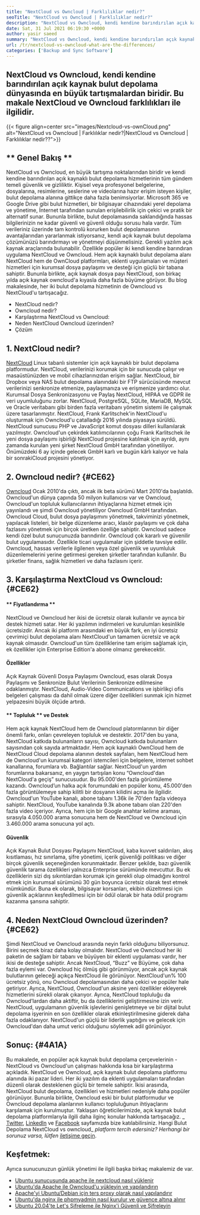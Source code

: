 ```yaml
---
title: "NextCloud vs Owncloud | Farklılıklar nedir?" 
seoTitle: "NextCloud vs Owncloud | Farklılıklar nedir?" 
description: "NextCloud vs Owncloud, kendi kendine barındırılan açık kaynak bulut depolama dünyasında en büyük tartışmalardan biridir. Bu makale NextCloud ve Owncloud hakkında." 
date: Sat, 31 Jul 2021 06:19:30 +0000
author: yasir saeed
summary: "NextCloud vs Owncloud, kendi kendine barındırılan açık kaynak bulut depolama dünyasında en büyük tartışmalardan biridir. Bu makale NextCloud ve Owncloud farklılıkları ile ilgilidir." 
url: /tr/nextcloud-vs-owncloud-what-are-the-differences/
categories: ['Backup and Sync Software']
---
```


## NextCloud vs Owncloud, kendi kendine barındırılan açık kaynak bulut depolama dünyasında en büyük tartışmalardan biridir. Bu makale NextCloud ve Owncloud farklılıkları ile ilgilidir.

{{< figure align=center src="images/Nextcloud-vs-ownCloud.png" alt="NextCloud vs Owncloud | Farklılıklar nedir?|NextCloud vs Owncloud | Farklılıklar nedir??">}}


## ** Genel Bakış **
NextCloud vs Owncloud, en büyük tartışma noktalarından biridir ve kendi kendine barındırılan açık kaynaklı bulut depolama hizmetlerinin tüm gündem temeli güvenlik ve gizliliktir. Kişisel veya profesyonel belgelerine, dosyalarına, resimlerine, seslerine ve videolarına hazır erişim isteyen kişiler, bulut depolama alanına gittikçe daha fazla benimsiyorlar. Microsoft 365 ve Google Drive gibi bulut hizmetleri, bir bilgisayar cihazındaki yerel depolama ve yönetime, İnternet tarafından sunulan erişilebilirlik için çekici ve pratik bir alternatif sunar. Bununla birlikte, bulut depolamasında saklandığında hassas bilgilerinizin ne kadar güvenli ve güvenli olduğu sorusu hala vardır.
Tüm verileriniz üzerinde tam kontrolü korurken bulut depolamasının avantajlarından yararlanmak istiyorsanız, kendi açık kaynak bulut depolama çözümünüzü barındırmayı ve yönetmeyi düşünmelisiniz. Gerekli yazılım açık kaynak araçlarında bulunabilir. Özellikle popüler iki kendi kendine barındıran uygulama NextCloud ve Owncloud. Hem açık kaynaklı bulut depolama alanı NextCloud hem de OwnCloud platformları, eklenti uygulamaları ve müşteri hizmetleri için kurumsal dosya paylaşımı ve desteği için güçlü bir tabana sahiptir. Bununla birlikte, açık kaynak dosya payı NextCloud, son birkaç yılda açık kaynak owncloud'a kıyasla daha fazla büyüme görüyor. Bu blog makalesinde, her iki bulut depolama hizmetinin de Owncloud vs NextCloud'u tartışacağız.
  * NextCloud nedir?
  * Owncloud nedir?
  * Karşılaştırma NextCloud vs Owncloud:
  * Neden NextCloud Owncloud üzerinden?
  * Çözüm

## 1. NextCloud nedir?
[NextCloud][1] Linux tabanlı sistemler için açık kaynaklı bir bulut depolama platformudur. NextCloud, verilerinizi korumak için bir sunucuda çalışır ve masaüstünüzden ve mobil cihazlarınızdan erişim sağlar. NextCloud, bir Dropbox veya NAS bulut depolama alanındaki bir FTP sürücüsünde mevcut verilerinizi senkronize etmenize, paylaşmanıza ve erişmenize yardımcı olur. Kurumsal Dosya Senkronizasyonu ve Paylaş NextCloud, HIPAA ve GDPR ile veri uyumluluğunu zorlar. NextCloud, PostgreSQL, SQLite, MariaDB, MySQL ve Oracle veritabanı gibi birden fazla veritabanı yönetim sistemi ile çalışmak üzere tasarlanmıştır.
NextCloud, Frank Karlitschek'in NextCloud'u oluşturmak için Owncloud'u çatalladığı 2016 yılında piyasaya sürüldü. NextCloud sunucusu PHP ve JavaScript komut dosyası dilleri kullanılarak yazılmıştır. Owncloud'un çekirdek katılımcılarının çoğu Frank Karlitschek ile yeni dosya paylaşımı işbirliği NextCloud projesine katılmak için ayrıldı, aynı zamanda kurulan yeni şirket NextCloud GmbH tarafından yönetiliyor. Önümüzdeki 6 ay içinde gelecek GmbH karlı ve bugün kârlı kalıyor ve hala bir sonrakiCloud projesini yönetiyor.

## 2. Owncloud nedir? {#CE62}
[Owncloud][2] Ocak 2010'da çıktı, ancak ilk beta sürümü Mart 2010'da başlatıldı. Owncloud'un dünya çapında 50 milyon kullanıcısı var ve Owncloud, Owncloud'un topluluk kullanıcılarının ihtiyaçlarına hizmet etmek için yayınlandı ve şimdi Owncloud yönetiliyor Owncloud GmbH tarafından. Owncloud Cloud, bulut dosya paylaşımını yönetmek, takviminizi yönetmek, yapılacak listeleri, bir belge düzenleme aracı, klasör paylaşımı ve çok daha fazlasını yönetmek için birçok üretken özelliğe sahiptir. Owncloud sadece kendi özel bulut sunucunuzda barındırılır.
Owncloud çok kararlı ve güvenilir bulut uygulamasıdır. Özellikle ticari uygulamalar için şiddetle tavsiye edilir. Owncloud, hassas verilerle ilgilenen veya özel güvenlik ve uyumluluk düzenlemelerini yerine getirmesi gereken şirketler tarafından kullanılır. Bu şirketler finans, sağlık hizmetleri ve daha fazlasını içerir.

## 3. Karşılaştırma NextCloud vs Owncloud: {#CE62}

#### ** Fiyatlandırma **
NextCloud ve Owncloud her ikisi de ücretsiz olarak kullanılır ve ayrıca bir destek hizmeti satar. Her iki yazılımın indirmeleri ve kurulumları kesinlikle ücretsizdir. Ancak iki platform arasındaki en büyük fark, en iyi ücretsiz çevrimiçi bulut depolama alanı NextCloud'un tamamen ücretsiz ve açık kaynak olmasıdır. Owncloud'un tüm özelliklerine tam erişim sağlamak için, ek özellikler için Enterprise Edition'a abone olmanız gerekecektir.

#### **Özellikler**
Açık Kaynak Güvenli Dosya Paylaşımı Owncloud, esas olarak Dosya Paylaşımı ve Senkronize Bulut Verilerinin Senkronize edilmesine odaklanmıştır. NextCloud, Audio-Video Communications ve işbirlikçi ofis belgeleri çalışması da dahil olmak üzere diğer özellikleri sunmak için hizmet yelpazesini büyük ölçüde artırdı.

#### ** Topluluk ** ve Destek
Hem açık kaynak NextCloud hem de Owncloud platormlarının bir diğer önemli farkı, onları çevreleyen topluluk ve destektir. 2017'den bu yana, NextCloud katkıda bulunanların sayısı, Owncloud katkıda bulunanların sayısından çok sayıda artmaktadır. Hem açık kaynaklı OwnCloud hem de NextCloud Cloud depolama alanının destek sayfaları, hem NextCloud hem de Owncloud'un kurumsal kategori istemcileri için belgelere, internet sohbet kanallarına, forumlara vb. Bağlantılar sağlar.
NextCloud'un yardım forumlarına bakarsanız, en yaygın tartışılan konu “Owncloud'dan NextCloud'a geçiş” sunucusudur. Bu 95.000'den fazla görüntüleme kazandı. Owncloud’un halka açık forumundaki en popüler konu, 45.000'den fazla görüntülemeye sahip kilitli bir dosyanın kilidini açma ile ilgilidir. Owncloud'un YouTube kanalı, abone tabanı 1.36k ile 70'den fazla videoya sahiptir. NextCloud, YouTube kanalında 9.3k abone tabanı olan 220'den fazla video içeriyor. Ayrıca, hem için bir Google anahtar kelime araması, sırasıyla 4.050.000 arama sonucuna hem de NextCloud ve Owncloud için 3.460.000 arama sonucuna yol açtı.

#### **Güvenlik**
Açık Kaynak Bulut Dosyası Paylaşımı NextCloud, kaba kuvvet saldırıları, akış kısıtlaması, hız sınırlama, şifre yönetimi, içerik güvenliği politikası ve diğer birçok güvenlik seçeneğinden korunmaktadır. Benzer şekilde, bazı güvenlik güvenlik tarama özellikleri yalnızca Enterprise sürümünde mevcuttur. Bu ek özelliklerin sizi dış sıkıntılardan korumak için gerekli olup olmadığını kontrol etmek için kurumsal sürümünü 30 gün boyunca ücretsiz olarak test etmek mümkündür.
Buna ek olarak, bilgisayar korsanları, ekibin düzeltmesi için güvenlik açıklarının keşfedilmesi için bir ödül olarak bir hata ödül programı kazanma şansına sahiptir.

## 4. Neden NextCloud Owncloud üzerinden? {#CE62}
Şimdi NextCloud ve Owncloud arasında neyin farklı olduğunu biliyorsunuz. Birini seçmek biraz daha kolay olmalıdır. NextCloud ve Owncloud her iki paketin de sağlam bir tabanı ve büyüyen bir eklenti uygulaması vardır, her ikisi de desteğe sahiptir. Ancak NextCloud, “Buzz” ve Büyüme, çok daha fazla eylemi var. Owncloud hiç ölmüş gibi görünmüyor, ancak açık kaynak bulutlarının geleceği açıkça NextCloud ile görünüyor.
NextCloud'un% 100 ücretsiz yönü, onu Owncloud depolamasından daha çekici ve popüler hale getiriyor. Ayrıca, NextCloud, Owncloud'un aksine yeni özellikler ekleyerek hizmetlerini sürekli olarak çıkarıyor. Ayrıca, NextCloud topluluğu da Owncloud’lardan daha aktiftir, bu da özelliklerini geliştirmesine izin verir. NextCloud, uygulamanın güvenlik işlevlerini genişletmeye ve bir dijital bulut depolama işyerinin en son özellikler olarak etkinleştirilmesine giderek daha fazla odaklanıyor. NextCloud'un güçlü bir liderlik yaptığını ve gelecek için Owncloud'dan daha umut verici olduğunu söylemek adil görünüyor.

## Sonuç: {#4A1A}
Bu makalede, en popüler açık kaynak bulut depolama çerçevelerinin - NextCloud vs Owncloud'un çalışması hakkında kısa bir karşılaştırma açıkladık. NextCloud ve Owncloud, açık kaynak bulut depolama platformu alanında iki pazar lideri. Her iki yazılım da eklenti uygulamaları tarafından düzenli olarak desteklenen güçlü bir temele sahiptir. İkisi arasında, NextCloud bulut depolama, özellikleri ve hizmetleri nedeniyle daha popüler görünüyor. Bununla birlikte, Owncloud eski bir bulut platformudur ve Owncloud depolama alanlarının kullanıcı topluluğunun ihtiyaçlarını karşılamak için kurulmuştur. Yaklaşan öğreticilerimizde, açık kaynak bulut depolama platformlarıyla ilgili daha ilginç konular hakkında tartışacağız.
_ [Twitter][3], [LinkedIn][4] ve [Facebook][5] sayfamızda bize katılabilirsiniz. Hangi Bulut Depolama NextCloud vs owncloud_ _platform tercih edersiniz? Herhangi bir sorunuz varsa, lütfen_ [iletişime geçin][6].

## Keşfetmek:
Ayrıca sunucunuzun günlük yönetimi ile ilgili başka birkaç makalemiz de var.
  * [Ubuntu sunucusunda apache ile nextcloud nasıl yüklenir][7]
  * [Ubuntu'da Apache ile Owncloud'u yükleyin ve yapılandırın][8]
  * [Apache'yi Ubuntu/Debian için ters proxy olarak nasıl yapılandırır][9]
  * [Ubuntu'da nginx ile phpmyadmin nasıl kurulur ve güvence altına alınır][10]
  * [Ubuntu 20.04'te Let's Şifreleme ile Nginx'i Güvenli ve Şifreleyin][11]

  
[1]: https://products.containerize.com/backup-and-sync/nextcloud/
[2]: https://products.containerize.com/backup-and-sync/owncloud/
[3]: https://twitter.com/containerize_co
[4]: https://www.linkedin.com/company/containerize/
[5]: http://facebook.com/containerize
[6]: mailto:yasir.saeed@aspose.com
[7]: https://blog.containerize.com/backup-and-sync-software/how-to-install-nextcloud-with-apache-on-ubuntu-server/
[8]: https://blog.containerize.com/backup-and-sync-software/how-to-install-and-configure-owncloud-with-apache-on-ubuntu/
[9]: https://blog.containerize.com/web-server-solution-stack/how-to-configure-apache-as-a-reverse-proxy-for-ubuntudebian/
[10]: https://blog.containerize.com/web-server-solution-stack/how-to-install-and-secure-phpmyadmin-with-nginx-on-ubuntu/
[11]: https://blog.containerize.com/web-server-solution-stack/how-to-secure-nginx-with-letsencrypt-on-ubuntu-20-04/
